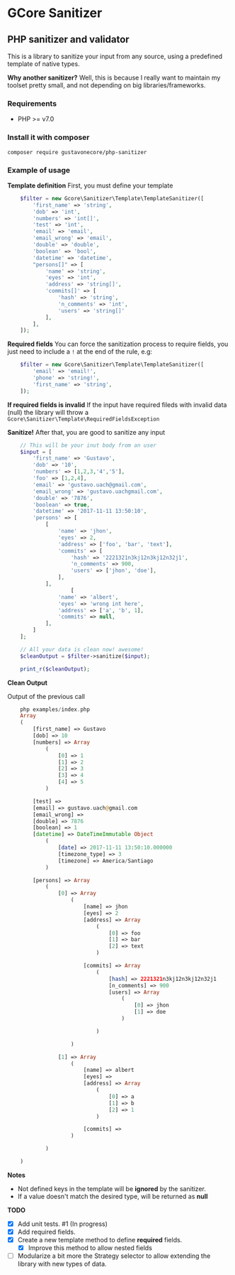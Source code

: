 GCore Sanitizer
===============

## PHP sanitizer and validator
This is a library to sanitize your input from any source, using a predefined template of native types.

**Why another sanitizer?**
Well, this is because I really want to maintain my toolset pretty small, and not depending on big libraries/frameworks.

### Requirements

- PHP >= v7.0

### Install it with composer

    composer require gustavonecore/php-sanitizer

### Example of usage

**Template definition**
First, you must define your template

```php
    $filter = new Gcore\Sanitizer\Template\TemplateSanitizer([
    	'first_name' => 'string',
    	'dob' => 'int',
    	'numbers' => 'int[]',
    	'test' => 'int',
    	'email' => 'email',
    	'email_wrong' => 'email',
    	'double' => 'double',
    	'boolean' => 'bool',
    	'datetime' => 'datetime',
    	"persons[]" => [
    		'name' => 'string',
    		'eyes' => 'int',
    		'address' => 'string[]',
    		'commits[]' => [
    			'hash' => 'string',
    			'n_comments' => 'int',
    			'users' => 'string[]'
    		],
    	],
    ]);
```

**Required fields**
You can force the sanitization process to require fields, you just need to include a `!` at the end of the rule, e.g:

```php
    $filter = new Gcore\Sanitizer\Template\TemplateSanitizer([
    	'email' => 'email!',
    	'phone' => 'string!',
    	'first_name' => 'string',
    ]);
```

**If required fields is invalid**
If the input have required fileds with invalid data (null) the library will throw a `Gcore\Sanitizer\Template\RequiredFieldsException`

**Sanitize!**
After that, you are good to sanitize any input

```php
    // This will be your inut body from an user
    $input = [
    	'first_name' => 'Gustavo',
    	'dob' => '10',
    	'numbers' => [1,2,3,'4','5'],
    	'foo' => [1,2,4],
    	'email' => 'gustavo.uach@gmail.com',
    	'email_wrong' => 'gustavo.uachgmail.com',
    	'double' => '7876',
    	'boolean' => true,
    	'datetime' => '2017-11-11 13:50:10',
    	'persons' => [
    		[
    			'name' => 'jhon',
    			'eyes' => 2,
    			'address' => ['foo', 'bar', 'text'],
    			'commits' => [
    				'hash' => '2221321n3kj12n3kj12n32j1',
    				'n_comments' => 900,
    				'users' => ['jhon', 'doe'],
    			],
    		],
    				[
    			'name' => 'albert',
    			'eyes' => 'wrong int here',
    			'address' => ['a', 'b', 1],
    			'commits' => null,
    		],
    	]
    ];

    // All your data is clean now! awesome!
    $cleanOutput = $filter->sanitize($input);

    print_r($cleanOutput);
```



**Clean Output**

Output of the previous call

```php
    php examples/index.php
    Array
    (
        [first_name] => Gustavo
        [dob] => 10
        [numbers] => Array
            (
                [0] => 1
                [1] => 2
                [2] => 3
                [3] => 4
                [4] => 5
            )

        [test] =>
        [email] => gustavo.uach@gmail.com
        [email_wrong] =>
        [double] => 7876
        [boolean] => 1
        [datetime] => DateTimeImmutable Object
            (
                [date] => 2017-11-11 13:50:10.000000
                [timezone_type] => 3
                [timezone] => America/Santiago
            )

        [persons] => Array
            (
                [0] => Array
                    (
                        [name] => jhon
                        [eyes] => 2
                        [address] => Array
                            (
                                [0] => foo
                                [1] => bar
                                [2] => text
                            )

                        [commits] => Array
                            (
                                [hash] => 2221321n3kj12n3kj12n32j1
                                [n_comments] => 900
                                [users] => Array
                                    (
                                        [0] => jhon
                                        [1] => doe
                                    )

                            )

                    )

                [1] => Array
                    (
                        [name] => albert
                        [eyes] =>
                        [address] => Array
                            (
                                [0] => a
                                [1] => b
                                [2] => 1
                            )

                        [commits] =>
                    )

            )

    )
```

**Notes**

 - Not defined keys in the template will be **ignored** by the sanitizer.
 - If a value doesn't match the desired type, will be returned as **null**


**TODO**

 - [x] Add unit tests. #1 (In progress)
 - [x] Add required fields.
 - [x] Create a new template method to define **required** fields.
   - [x] Improve this method to allow nested fields
 - [ ] Modularize a bit more the Strategy selector to allow extending the library with new types of data.
